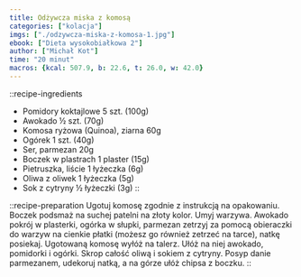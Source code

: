 ```yaml
---
title: Odżywcza miska z komosą
categories: ["kolacja"]
imgs: ["./odzywcza-miska-z-komosa-1.jpg"]
ebook: ["Dieta wysokobiałkowa 2"]
author: ["Michał Kot"]
time: "20 minut"
macros: {kcal: 507.9, b: 22.6, t: 26.0, w: 42.0}
---
```


::recipe-ingredients
- Pomidory koktajlowe 5 szt. (100g)
- Awokado ½ szt. (70g)
- Komosa ryżowa (Quinoa), ziarna 60g
- Ogórek 1 szt. (40g)
- Ser, parmezan 20g
- Boczek w plastrach 1 plaster (15g)
- Pietruszka, liście 1 łyżeczka (6g)
- Oliwa z oliwek 1 łyżeczka (5g)
- Sok z cytryny ½ łyżeczki (3g)
::

::recipe-preparation
Ugotuj komosę zgodnie z instrukcją na opakowaniu.
Boczek podsmaż na suchej patelni na złoty kolor. Umyj warzywa. Awokado pokrój w plasterki, ogórka w słupki, parmezan zetrzyj za pomocą obieraczki do warzyw na cienkie płatki (możesz go również zetrzeć na tarce), natkę posiekaj.
Ugotowaną komosę wyłóż na talerz. Ułóż na niej awokado, pomidorki i ogórki. Skrop całość oliwą i sokiem z cytryny.
Posyp danie parmezanem, udekoruj natką, a na górze ułóż chipsa z boczku.
::